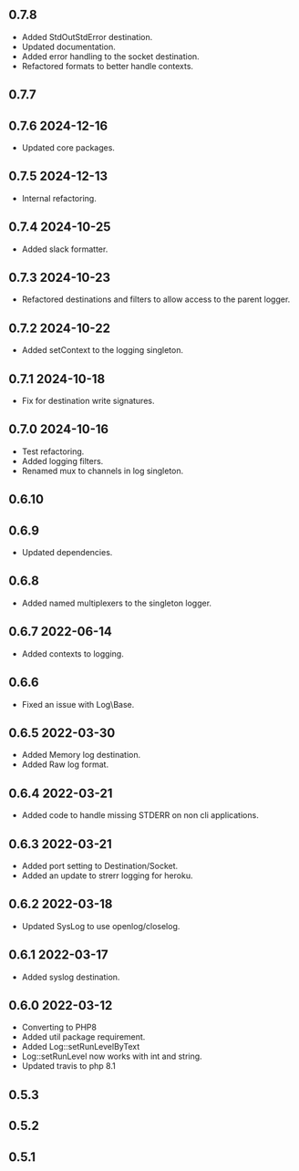 ## 0.7.8
* Added StdOutStdError destination.
* Updated documentation.
* Added error handling to the socket destination.
* Refactored formats to better handle contexts.

## 0.7.7
## 0.7.6 2024-12-16
* Updated core packages.

## 0.7.5 2024-12-13
* Internal refactoring.

## 0.7.4 2024-10-25
* Added slack formatter.

## 0.7.3 2024-10-23
* Refactored destinations and filters to allow access to the parent logger.

## 0.7.2 2024-10-22
* Added setContext to the logging singleton.

## 0.7.1 2024-10-18
* Fix for destination write signatures.

## 0.7.0 2024-10-16
* Test refactoring.
* Added logging filters.
* Renamed mux to channels in log singleton.

## 0.6.10

## 0.6.9
* Updated dependencies.

## 0.6.8
* Added named multiplexers to the singleton logger.

## 0.6.7 2022-06-14
* Added contexts to logging.

## 0.6.6
* Fixed an issue with Log\Base.

## 0.6.5 2022-03-30
* Added Memory log destination.
* Added Raw log format.

## 0.6.4 2022-03-21
* Added code to handle missing STDERR on non cli applications.

## 0.6.3 2022-03-21
* Added port setting to Destination/Socket.
* Added an update to strerr logging for heroku.

## 0.6.2 2022-03-18
* Updated SysLog to use openlog/closelog.

## 0.6.1 2022-03-17

* Added syslog destination.

## 0.6.0 2022-03-12

* Converting to PHP8
* Added util package requirement.
* Added Log::setRunLevelByText
* Log::setRunLevel now works with int and string.
* Updated travis to php 8.1

## 0.5.3

## 0.5.2

## 0.5.1
